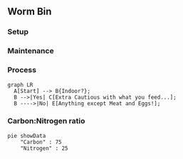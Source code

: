 ## Worm Bin

### Setup

### Maintenance

### Process

``` mermaid
graph LR
  A[Start] --> B{Indoor?};
  B -->|Yes| C[Extra Cautious with what you feed...];
  B ---->|No| E[Anything except Meat and Eggs!];
```

### Carbon:Nitrogen ratio
``` mermaid
pie showData
    "Carbon" : 75
    "Nitrogen" : 25
```
